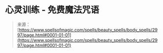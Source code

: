 <!--yml

category: 未分类

date: 2024-06-12 18:36:45

-->

# 心灵训练 - 免费魔法咒语

> 来源：[https://www.spellsofmagic.com/spells/beauty_spells/body_spells/2997/page.html#0001-01-01](https://www.spellsofmagic.com/spells/beauty_spells/body_spells/2997/page.html#0001-01-01)
